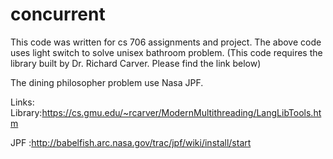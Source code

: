 # concurrent

This code was written for cs 706 assignments and project.
The above code uses light switch to solve unisex bathroom problem.
(This code requires the library built by Dr. Richard Carver. Please find the link below)

The dining philosopher problem use Nasa JPF.

Links:
Library:https://cs.gmu.edu/~rcarver/ModernMultithreading/LangLibTools.htm

JPF    :http://babelfish.arc.nasa.gov/trac/jpf/wiki/install/start
